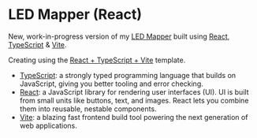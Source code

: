# LED Mapper (React)

New, work-in-progress version of my [LED Mapper](https://jasoncoon.github.io/led-mapper) built using [React](https://react.dev), [TypeScript](https://www.typescriptlang.org) & [Vite](https://vite.dev).

Creating using the [React + TypeScript + Vite](https://github.com/vitejs/vite/tree/main/packages/create-vite/template-react-ts) template.

- [TypeScript](https://www.typescriptlang.org): a strongly typed programming language that builds on JavaScript, giving you better tooling and error checking.
- [React](https://react.dev): a JavaScript library for rendering user interfaces (UI). UI is built from small units like buttons, text, and images. React lets you combine them into reusable, nestable components.
- [Vite](https://vite.dev): a blazing fast frontend build tool powering the next generation of web applications.
